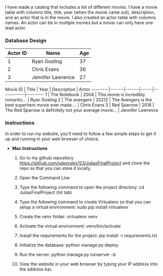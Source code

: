 I have made a catalog that includes a list of different movies. I have a movie table with columns title, title, year (when the movie came out), description, and an actor that is in the movie. I also created an actor table with columns names. An actor can be in multiple movies but a movie can only have one lead actor.

### Database Design
Actor ID |  Name | Age
------------|---------------|-------------
1 | Ryan Gosling | 37
2 | Chris Evans| 36
3 | Jennifer Lawrence| 27

Movie ID | Title | Year | Description | Actor
---------|-------|-------|------|------------|---------
1 | The Notebook | 2004 | This movie is incredibly romantic... | Ryan Gosling
2 | The avengers | 20212 | The Avengers is the best superhero movie ever made.... |  Chris Evans
3 | Red Sparrow | 2018 | The Red Sparrow is definitely not your average movie... | Jennifer Lawrence

### Instructions

In order to run my website, you'll need to follow a few simple steps to get it up and running in your web browser of choice.

- **Mac Instructions**
  1. Go to my github repository https://github.com/julesrules123/JuliasFinalProject and clone the repo so that you can store it locally.

  2. Open the Command Line

  3. Type the following command to open the project directory:
          cd JuliasFinalProject (hit tab)

  4. Type the following command to create Virtualenv so that you can setup a virtual environment:
          sudo pip install virtualenv

  5. Create the venv folder:
          virtualenv venv

  6. Activate the virtual environment:
          venv/bin/activate

  7. Install the requirements for the project:
          pip install -r requirements.txt

  8. Initialize the database:
          python manage.py deploy

  9. Run the server:
          python manage.py runserver -d

  10. View the website in your web browser by typing your IP address into the address bar.
